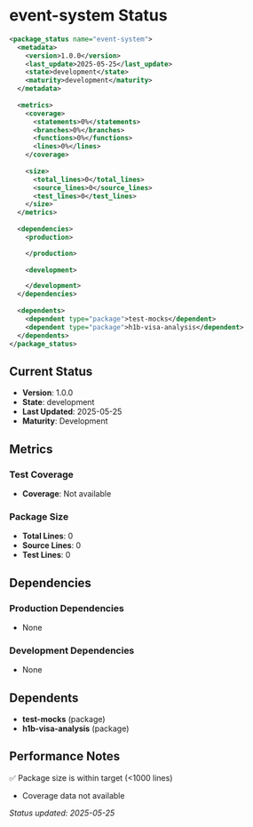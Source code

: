 # event-system Status

```xml
<package_status name="event-system">
  <metadata>
    <version>1.0.0</version>
    <last_update>2025-05-25</last_update>
    <state>development</state>
    <maturity>development</maturity>
  </metadata>
  
  <metrics>
    <coverage>
      <statements>0%</statements>
      <branches>0%</branches>
      <functions>0%</functions>
      <lines>0%</lines>
    </coverage>
    
    <size>
      <total_lines>0</total_lines>
      <source_lines>0</source_lines>
      <test_lines>0</test_lines>
    </size>
  </metrics>
  
  <dependencies>
    <production>

    </production>
    
    <development>

    </development>
  </dependencies>
  
  <dependents>
    <dependent type="package">test-mocks</dependent>
    <dependent type="package">h1b-visa-analysis</dependent>
  </dependents>
</package_status>
```

## Current Status

- **Version**: 1.0.0
- **State**: development
- **Last Updated**: 2025-05-25
- **Maturity**: Development

## Metrics

### Test Coverage
- **Coverage**: Not available

### Package Size
- **Total Lines**: 0
- **Source Lines**: 0
- **Test Lines**: 0

## Dependencies

### Production Dependencies
- None

### Development Dependencies  
- None

## Dependents

- **test-mocks** (package)
- **h1b-visa-analysis** (package)

## Performance Notes

✅ Package size is within target (<1000 lines)
- Coverage data not available

*Status updated: 2025-05-25*